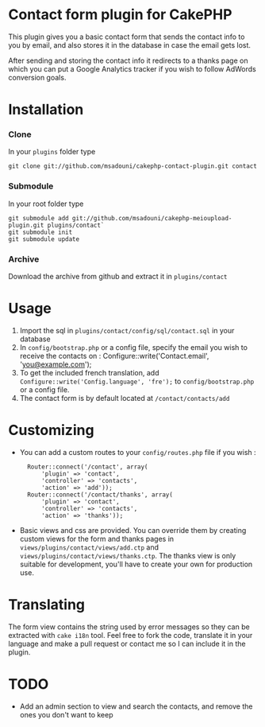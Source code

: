 # Contact form plugin for CakePHP

This plugin gives you a basic contact form that sends the contact info to you by email, and also stores it in the database in case the email gets lost.

After sending and storing the contact info it redirects to a thanks page on which you can put a Google Analytics tracker if you wish to follow AdWords conversion goals.

# Installation

### Clone
In your `plugins` folder type

    git clone git://github.com/msadouni/cakephp-contact-plugin.git contact

### Submodule
In your root folder type

    git submodule add git://github.com/msadouni/cakephp-meioupload-plugin.git plugins/contact`
    git submodule init
    git submodule update

### Archive
Download the archive from github and extract it in `plugins/contact`

# Usage

1. Import the sql in `plugins/contact/config/sql/contact.sql` in your database
2. In `config/bootstrap.php` or a config file, specify the email you wish to receive the contacts on : Configure::write('Contact.email', 'you@example.com');
3. To get the included french translation, add `Configure::write('Config.language', 'fre');` to `config/bootstrap.php` or a config file.
4. The contact form is by default located at `/contact/contacts/add`

# Customizing
- You can add a custom routes to your `config/routes.php` file if you wish :

        Router::connect('/contact', array(
            'plugin' => 'contact',
            'controller' => 'contacts',
            'action' => 'add'));
        Router::connect('/contact/thanks', array(
            'plugin' => 'contact',
            'controller' => 'contacts',
            'action' => 'thanks'));

- Basic views and css are provided. You can override them by creating custom views for the form and thanks pages in `views/plugins/contact/views/add.ctp` and `views/plugins/contact/views/thanks.ctp`. The thanks view is only suitable for development, you'll have to create your own for production use.

# Translating
The form view contains the string used by error messages so they can be extracted with `cake i18n` tool. Feel free to fork the code, translate it in your language and make a pull request or contact me so I can include it in the plugin.

# TODO
- Add an admin section to view and search the contacts, and remove the ones you don't want to keep